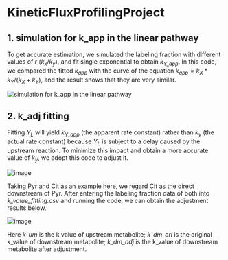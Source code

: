 # KineticFluxProfilingProject
## 	1. simulation for k_app in the linear pathway
To get accurate estimation, we simulated the labeling fraction with different values of _r_ ($k_x/k_y$), and fit single exponential to obtain _k<sub>Y_app</sub>_. In this code, we compared the fitted _k<sub>app</sub>_ with the curve of the equation $k_{app}=k_X*k_Y/(k_X+k_Y)$, and the result shows that they are very similar.

![simulation for k_app in the linear pathway](https://github.com/user-attachments/assets/90dc7f4d-0de3-4b1f-a75f-ade4b9b3e735)

## 	2. k_adj fitting
Fitting _Y<sub>L</sub>_ will yield _k<sub>Y_app</sub>_ (the apparent rate constant) rather than _k<sub>y</sub>_ (the actual rate constant) because _Y<sub>L</sub>_ is subject to a delay caused by the upstream reaction. To minimize this impact and obtain a more accurate value of _k<sub>y</sub>_, we adopt this code to adjust it.

![image](https://github.com/user-attachments/assets/18582d8c-fe38-4d99-ba0e-d8361b004b3b)

Taking Pyr and Cit as an example here, we regard Cit as the direct downstream of Pyr. After entering the labeling fraction data of both into _k_value_fitting.csv_ and running the code, we can obtain the adjustment results below.

![image](https://github.com/user-attachments/assets/44b70163-8c66-4fed-bb87-4e868da44ac2)

Here _k_um_ is the k value of upstream metabolite; _k_dm_ori_ is the original k_value of downstream metabolite; _k_dm_adj_ is the k_value of downstream metabolite after adjustment.
